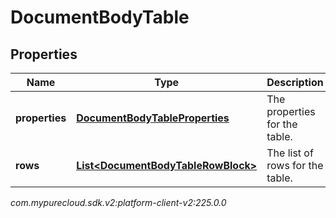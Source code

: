 # DocumentBodyTable


## Properties

| Name | Type | Description | Notes |
| ------------ | ------------- | ------------- | ------------- |
| **properties** | [**DocumentBodyTableProperties**](DocumentBodyTableProperties) | The properties for the table. |  [optional] |
| **rows** | [**List&lt;DocumentBodyTableRowBlock&gt;**](DocumentBodyTableRowBlock) | The list of rows for the table. |  |




_com.mypurecloud.sdk.v2:platform-client-v2:225.0.0_
